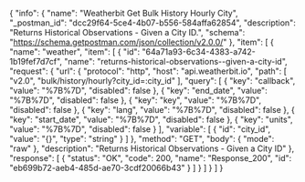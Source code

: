 {
  "info": {
    "name": "Weatherbit Get Bulk History Hourly City",
    "_postman_id": "dcc29f64-5ce4-4b07-b556-584affa62854",
    "description": "Returns Historical Observations - Given a City ID.",
    "schema": "https://schema.getpostman.com/json/collection/v2.0.0/"
  },
  "item": [
    {
      "name": "weather",
      "item": [
        {
          "id": "64a71a93-6c34-4383-a742-1b19fef7d7cf",
          "name": "returns-historical-observations--given-a-city-id",
          "request": {
            "url": {
              "protocol": "http",
              "host": "api.weatherbit.io",
              "path": [
                "v2.0",
                "bulk/history/hourly?city_id=:city_id"
              ],
              "query": [
                {
                  "key": "callback",
                  "value": "%7B%7D",
                  "disabled": false
                },
                {
                  "key": "end_date",
                  "value": "%7B%7D",
                  "disabled": false
                },
                {
                  "key": "key",
                  "value": "%7B%7D",
                  "disabled": false
                },
                {
                  "key": "lang",
                  "value": "%7B%7D",
                  "disabled": false
                },
                {
                  "key": "start_date",
                  "value": "%7B%7D",
                  "disabled": false
                },
                {
                  "key": "units",
                  "value": "%7B%7D",
                  "disabled": false
                }
              ],
              "variable": [
                {
                  "id": "city_id",
                  "value": "{}",
                  "type": "string"
                }
              ]
            },
            "method": "GET",
            "body": {
              "mode": "raw"
            },
            "description": "Returns Historical Observations - Given a City ID"
          },
          "response": [
            {
              "status": "OK",
              "code": 200,
              "name": "Response_200",
              "id": "eb699b72-aeb4-485d-ae70-3cdf20066b43"
            }
          ]
        }
      ]
    }
  ]
}